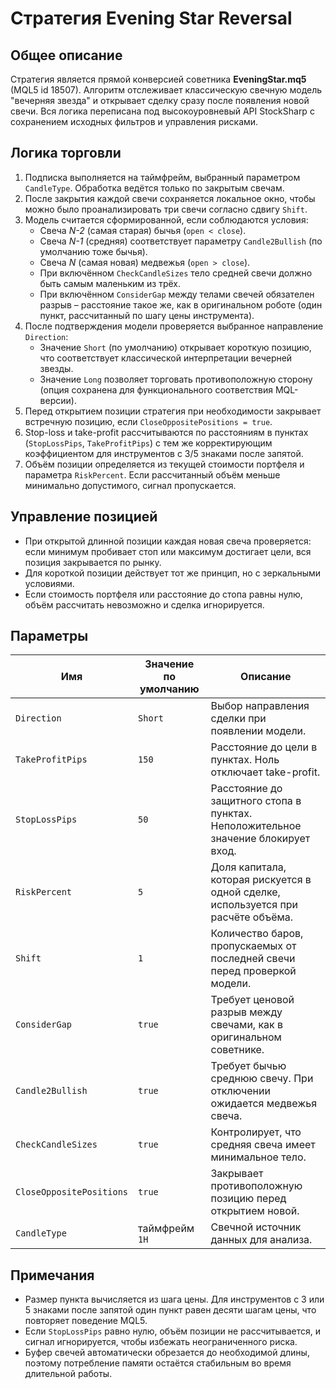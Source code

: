 # Стратегия Evening Star Reversal

## Общее описание
Стратегия является прямой конверсией советника **EveningStar.mq5** (MQL5 id 18507). Алгоритм отслеживает классическую свечную модель "вечерняя звезда" и открывает сделку сразу после появления новой свечи. Вся логика переписана под высокоуровневый API StockSharp с сохранением исходных фильтров и управления рисками.

## Логика торговли
1. Подписка выполняется на таймфрейм, выбранный параметром `CandleType`. Обработка ведётся только по закрытым свечам.
2. После закрытия каждой свечи сохраняется локальное окно, чтобы можно было проанализировать три свечи согласно сдвигу `Shift`.
3. Модель считается сформированной, если соблюдаются условия:
   - Свеча *N-2* (самая старая) бычья (`open < close`).
   - Свеча *N-1* (средняя) соответствует параметру `Candle2Bullish` (по умолчанию тоже бычья).
   - Свеча *N* (самая новая) медвежья (`open > close`).
   - При включённом `CheckCandleSizes` тело средней свечи должно быть самым маленьким из трёх.
   - При включённом `ConsiderGap` между телами свечей обязателен разрыв – расстояние такое же, как в оригинальном роботе (один пункт, рассчитанный по шагу цены инструмента).
4. После подтверждения модели проверяется выбранное направление `Direction`:
   - Значение `Short` (по умолчанию) открывает короткую позицию, что соответствует классической интерпретации вечерней звезды.
   - Значение `Long` позволяет торговать противоположную сторону (опция сохранена для функционального соответствия MQL-версии).
5. Перед открытием позиции стратегия при необходимости закрывает встречную позицию, если `CloseOppositePositions = true`.
6. Stop-loss и take-profit рассчитываются по расстояниям в пунктах (`StopLossPips`, `TakeProfitPips`) с тем же корректирующим коэффициентом для инструментов с 3/5 знаками после запятой.
7. Объём позиции определяется из текущей стоимости портфеля и параметра `RiskPercent`. Если рассчитанный объём меньше минимально допустимого, сигнал пропускается.

## Управление позицией
- При открытой длинной позиции каждая новая свеча проверяется: если минимум пробивает стоп или максимум достигает цели, вся позиция закрывается по рынку.
- Для короткой позиции действует тот же принцип, но с зеркальными условиями.
- Если стоимость портфеля или расстояние до стопа равны нулю, объём рассчитать невозможно и сделка игнорируется.

## Параметры
| Имя | Значение по умолчанию | Описание |
| --- | --------------------- | -------- |
| `Direction` | `Short` | Выбор направления сделки при появлении модели. |
| `TakeProfitPips` | `150` | Расстояние до цели в пунктах. Ноль отключает take-profit. |
| `StopLossPips` | `50` | Расстояние до защитного стопа в пунктах. Неположительное значение блокирует вход. |
| `RiskPercent` | `5` | Доля капитала, которая рискуется в одной сделке, используется при расчёте объёма. |
| `Shift` | `1` | Количество баров, пропускаемых от последней свечи перед проверкой модели. |
| `ConsiderGap` | `true` | Требует ценовой разрыв между свечами, как в оригинальном советнике. |
| `Candle2Bullish` | `true` | Требует бычью среднюю свечу. При отключении ожидается медвежья свеча. |
| `CheckCandleSizes` | `true` | Контролирует, что средняя свеча имеет минимальное тело. |
| `CloseOppositePositions` | `true` | Закрывает противоположную позицию перед открытием новой. |
| `CandleType` | таймфрейм `1H` | Свечной источник данных для анализа. |

## Примечания
- Размер пункта вычисляется из шага цены. Для инструментов с 3 или 5 знаками после запятой один пункт равен десяти шагам цены, что повторяет поведение MQL5.
- Если `StopLossPips` равно нулю, объём позиции не рассчитывается, и сигнал игнорируется, чтобы избежать неограниченного риска.
- Буфер свечей автоматически обрезается до необходимой длины, поэтому потребление памяти остаётся стабильным во время длительной работы.
